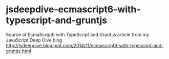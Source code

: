 jsdeepdive-ecmascript6-with-typescript-and-gruntjs
===================================================

Source of EcmaScript6 with TypeScript and Grunt.js article from my JavaScript Deep Dive blog
http://jsdeepdive.blogspot.com/2014/11/ecmascript6-with-typescript-and-gruntjs.html